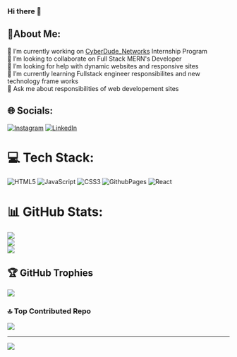 ### Hi there 👋

## 🙂About Me:

🔭 I’m currently working on [CyberDude_Networks](https://cyberdude-internship-tracker.vercel.app/profiles) Internship Program<br>👯 I’m looking to collaborate on Full Stack MERN's Developer<br>🤝 I’m looking for help with dynamic websites and responsive sites<br>🌱 I’m currently learning Fullstack engineer responsibilites and new technology frame works<br>💬 Ask me about responsibilities of web developement sites<br>

## 🌐 Socials:
[![Instagram](https://img.shields.io/badge/Instagram-%23E4405F.svg?logo=Instagram&logoColor=white)](https://instagram.com/vj._.sabari._.2oo2) [![LinkedIn](https://img.shields.io/badge/LinkedIn-%230077B5.svg?logo=linkedin&logoColor=white)](https://linkedin.com/in/esakki-m) 

# 💻 Tech Stack:
![HTML5](https://img.shields.io/badge/html5-%23E34F26.svg?style=flat&logo=html5&logoColor=white) ![JavaScript](https://img.shields.io/badge/javascript-%23323330.svg?style=flat&logo=javascript&logoColor=%23F7DF1E) ![CSS3](https://img.shields.io/badge/css3-%231572B6.svg?style=flat&logo=css3&logoColor=white) ![GithubPages](https://img.shields.io/badge/github%20pages-121013?style=flat&logo=github&logoColor=white) ![React](https://img.shields.io/badge/react-%2320232a.svg?style=flat&logo=react&logoColor=%2361DAFB)
# 📊 GitHub Stats:
![](https://github-readme-stats.vercel.app/api?username=esakki2104prsnl&theme=dark&hide_border=false&include_all_commits=true&count_private=true)<br/>
![](https://github-readme-streak-stats.herokuapp.com/?user=esakki2104prsnl&theme=dark&hide_border=false)<br/>
![](https://github-readme-stats.vercel.app/api/top-langs/?username=esakki2104prsnl&theme=dark&hide_border=false&include_all_commits=true&count_private=true&layout=compact)

## 🏆 GitHub Trophies
![](https://github-profile-trophy.vercel.app/?username=esakki2104prsnl&theme=juicyfresh&no-frame=false&no-bg=true&margin-w=4)

### 🔝 Top Contributed Repo
![](https://github-contributor-stats.vercel.app/api?username=esakki2104prsnl&limit=5&theme=dark&combine_all_yearly_contributions=true)

---
[![](https://visitcount.itsvg.in/api?id=esakki2104prsnl&icon=5&color=0)](https://visitcount.itsvg.in)

<!-- Proudly created with GPRM ( https://gprm.itsvg.in ) -->
